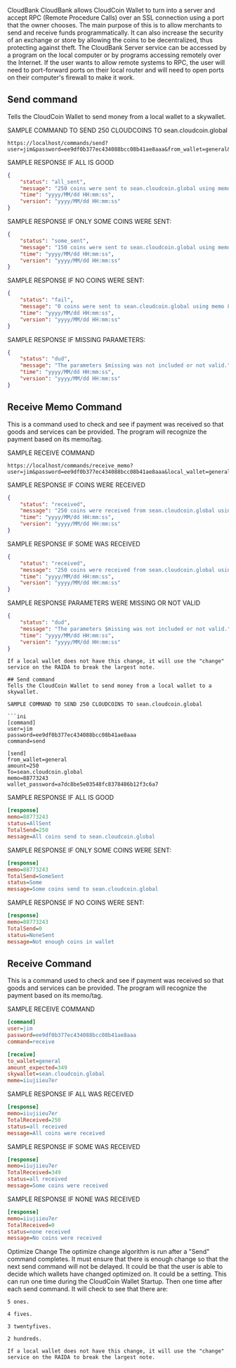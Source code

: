 CloudBank
CloudBank allows CloudCoin Wallet to turn into a server and accept RPC (Remote Procedure Calls) over an SSL connection using a port that the owner chooses.
The main purpose of this is to allow merchants to send and receive funds programmatically. It can also increase the security of an exchange or store by allowing the coins to be decentralized, thus protecting against theft.
The CloudBank Server service can be accessed by a program on the local computer or by programs accessing remotely over the Internet. If the user wants to allow remote systems to RPC, the user will need to port-forward ports on their local router and will need to open ports on their computer's firewall to make it work.

## Send command
Tells the CloudCoin Wallet to send money from a local wallet to a skywallet. 

SAMPLE COMMAND TO SEND 250 CLOUDCOINS TO sean.cloudcoin.global

```http
https://localhost/commands/send?user=jim&password=ee9df0b377ec434088bcc08b41ae8aaa&from_wallet=general&amount=250&To=sean.cloudcoin.global&memo=88773243&wallet_password=a7dc8be5e03548fc8378486b12f3c6a7
```
SAMPLE RESPONSE IF ALL IS GOOD

```json
{
	"status": "all_sent",
	"message": "250 coins were sent to sean.cloudcoin.global using memo 88773243",
	"time": "yyyy/MM/dd HH:mm:ss",
	"version": "yyyy/MM/dd HH:mm:ss"
}
```
SAMPLE RESPONSE IF ONLY SOME COINS WERE SENT:
```json
{
	"status": "some_sent",
	"message": "150 coins were sent to sean.cloudcoin.global using memo 88773243",
	"time": "yyyy/MM/dd HH:mm:ss",
	"version": "yyyy/MM/dd HH:mm:ss"
}
```
SAMPLE RESPONSE IF NO COINS WERE SENT:
```json
{
	"status": "fail",
	"message": "0 coins were sent to sean.cloudcoin.global using memo 88773243",
	"time": "yyyy/MM/dd HH:mm:ss",
	"version": "yyyy/MM/dd HH:mm:ss"
}
```

SAMPLE RESPONSE IF MISSING PARAMETERS:
```json
{
	"status": "dud",
	"message": "The parameters $missing was not included or not valid.",
	"time": "yyyy/MM/dd HH:mm:ss",
	"version": "yyyy/MM/dd HH:mm:ss"
}
```

## Receive Memo Command
This is a command used to check and see if payment was received so that goods and services can be provided. The program will recognize the 
payment based on its memo/tag. 

SAMPLE RECEIVE COMMAND
```http
https://localhost/commands/receive_memo?user=jim&password=ee9df0b377ec434088bcc08b41ae8aaa&local_wallet=general&local_wallet_password=a7dc8be5e03548fc8378486b12f3c6a7&from_skywallet=sean.cloudcoin.global&memo=for%20purchase%20of%20dollars
```

SAMPLE RESPONSE IF COINS WERE RECEIVED
```json
{
	"status": "received",
	"message": "250 coins were received from sean.cloudcoin.global using memo for purchase of dollars",
	"time": "yyyy/MM/dd HH:mm:ss",
	"version": "yyyy/MM/dd HH:mm:ss"
}
```
SAMPLE RESPONSE IF SOME WAS RECEIVED
```json
{
	"status": "received",
	"message": "250 coins were received from sean.cloudcoin.global using memo for purchase of dollars",
	"time": "yyyy/MM/dd HH:mm:ss",
	"version": "yyyy/MM/dd HH:mm:ss"
}
```
SAMPLE RESPONSE PARAMETERS WERE MISSING OR NOT VALID
```json
{
	"status": "dud",
	"message": "The parameters $missing was not included or not valid.",
	"time": "yyyy/MM/dd HH:mm:ss",
	"version": "yyyy/MM/dd HH:mm:ss"
}
```


```
If a local wallet does not have this change, it will use the "change" service on the RAIDA to break the largest note. 

## Send command
Tells the CloudCoin Wallet to send money from a local wallet to a skywallet. 

SAMPLE COMMAND TO SEND 250 CLOUDCOINS TO sean.cloudcoin.global

```ini
[command]
user=jim
password=ee9df0b377ec434088bcc08b41ae8aaa
command=send

[send]
from_wallet=general
amount=250
To=sean.cloudcoin.global
memo=88773243
wallet_password=a7dc8be5e03548fc8378486b12f3c6a7
```
SAMPLE RESPONSE IF ALL IS GOOD

```ini
[response]
memo=88773243
status=AllSent
TotalSend=250
message=All coins send to sean.cloudcoin.global
```
SAMPLE RESPONSE IF ONLY SOME COINS WERE SENT:
```ini
[response]
memo=88773243
TotalSend=SomeSent
status=Some
message=Some coins send to sean.cloudcoin.global
```
SAMPLE RESPONSE IF NO COINS WERE SENT:
```ini
[response]
memo=88773243
TotalSend=0
status=NoneSent
message=Not enough coins in wallet

```
## Receive Command
This is a command used to check and see if payment was received so that goods and services can be provided. The program will recognize the 
payment based on its memo/tag. 

SAMPLE RECEIVE COMMAND
```ini
[command]
user=jim
password=ee9df0b377ec434088bcc08b41ae8aaa
command=receive

[receive]
to_wallet=general
amount_expected=349
skywallet=sean.cloudcoin.global
meme=iiujiieu7er
```

SAMPLE RESPONSE IF ALL WAS RECEIVED
```ini
[response]
memo=iiujiieu7er
TotalReceived=250
status=all received
message=All coins were received
```
SAMPLE RESPONSE IF SOME WAS RECEIVED
```ini
[response]
memo=iiujiieu7er
TotalReceived=349
status=all received
message=Some coins were received
```

SAMPLE RESPONSE IF NONE WAS RECEIVED
```ini
[response]
memo=iiujiieu7er
TotalReceived=0
status=none received
message=No coins were received
```
Optimize Change
The optimize change algorithm is run after a "Send" command completes. It must ensure that there is enough change so that the next send command will not be delayed. It could be that the user is able to decide which wallets have changed optimized on. It could be a setting.
This can run one time during the CloudCoin Wallet Startup. Then one time after each send command.
It will check to see that there are:
```
5 ones.

4 fives. 

3 twentyfives.

2 hundreds.

If a local wallet does not have this change, it will use the "change" service on the RAIDA to break the largest note.








